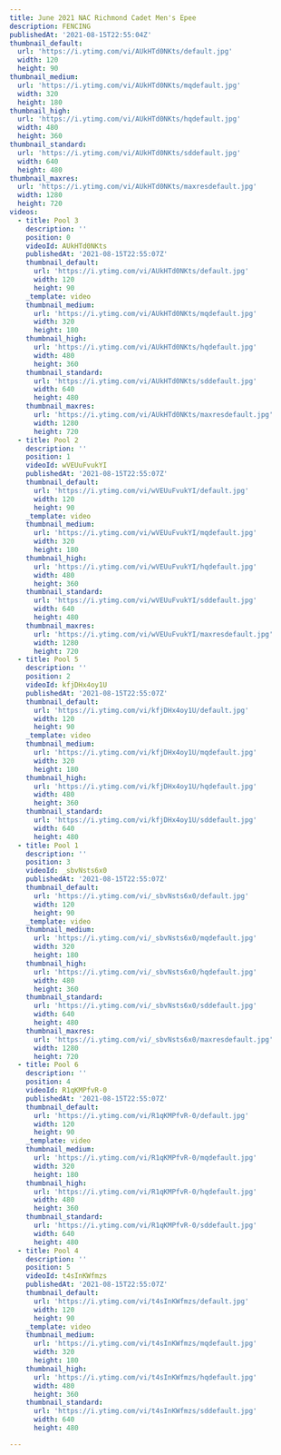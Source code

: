 ```yaml
---
title: June 2021 NAC Richmond Cadet Men's Epee
description: FENCING
publishedAt: '2021-08-15T22:55:04Z'
thumbnail_default:
  url: 'https://i.ytimg.com/vi/AUkHTd0NKts/default.jpg'
  width: 120
  height: 90
thumbnail_medium:
  url: 'https://i.ytimg.com/vi/AUkHTd0NKts/mqdefault.jpg'
  width: 320
  height: 180
thumbnail_high:
  url: 'https://i.ytimg.com/vi/AUkHTd0NKts/hqdefault.jpg'
  width: 480
  height: 360
thumbnail_standard:
  url: 'https://i.ytimg.com/vi/AUkHTd0NKts/sddefault.jpg'
  width: 640
  height: 480
thumbnail_maxres:
  url: 'https://i.ytimg.com/vi/AUkHTd0NKts/maxresdefault.jpg'
  width: 1280
  height: 720
videos:
  - title: Pool 3
    description: ''
    position: 0
    videoId: AUkHTd0NKts
    publishedAt: '2021-08-15T22:55:07Z'
    thumbnail_default:
      url: 'https://i.ytimg.com/vi/AUkHTd0NKts/default.jpg'
      width: 120
      height: 90
    _template: video
    thumbnail_medium:
      url: 'https://i.ytimg.com/vi/AUkHTd0NKts/mqdefault.jpg'
      width: 320
      height: 180
    thumbnail_high:
      url: 'https://i.ytimg.com/vi/AUkHTd0NKts/hqdefault.jpg'
      width: 480
      height: 360
    thumbnail_standard:
      url: 'https://i.ytimg.com/vi/AUkHTd0NKts/sddefault.jpg'
      width: 640
      height: 480
    thumbnail_maxres:
      url: 'https://i.ytimg.com/vi/AUkHTd0NKts/maxresdefault.jpg'
      width: 1280
      height: 720
  - title: Pool 2
    description: ''
    position: 1
    videoId: wVEUuFvukYI
    publishedAt: '2021-08-15T22:55:07Z'
    thumbnail_default:
      url: 'https://i.ytimg.com/vi/wVEUuFvukYI/default.jpg'
      width: 120
      height: 90
    _template: video
    thumbnail_medium:
      url: 'https://i.ytimg.com/vi/wVEUuFvukYI/mqdefault.jpg'
      width: 320
      height: 180
    thumbnail_high:
      url: 'https://i.ytimg.com/vi/wVEUuFvukYI/hqdefault.jpg'
      width: 480
      height: 360
    thumbnail_standard:
      url: 'https://i.ytimg.com/vi/wVEUuFvukYI/sddefault.jpg'
      width: 640
      height: 480
    thumbnail_maxres:
      url: 'https://i.ytimg.com/vi/wVEUuFvukYI/maxresdefault.jpg'
      width: 1280
      height: 720
  - title: Pool 5
    description: ''
    position: 2
    videoId: kfjDHx4oy1U
    publishedAt: '2021-08-15T22:55:07Z'
    thumbnail_default:
      url: 'https://i.ytimg.com/vi/kfjDHx4oy1U/default.jpg'
      width: 120
      height: 90
    _template: video
    thumbnail_medium:
      url: 'https://i.ytimg.com/vi/kfjDHx4oy1U/mqdefault.jpg'
      width: 320
      height: 180
    thumbnail_high:
      url: 'https://i.ytimg.com/vi/kfjDHx4oy1U/hqdefault.jpg'
      width: 480
      height: 360
    thumbnail_standard:
      url: 'https://i.ytimg.com/vi/kfjDHx4oy1U/sddefault.jpg'
      width: 640
      height: 480
  - title: Pool 1
    description: ''
    position: 3
    videoId: _sbvNsts6x0
    publishedAt: '2021-08-15T22:55:07Z'
    thumbnail_default:
      url: 'https://i.ytimg.com/vi/_sbvNsts6x0/default.jpg'
      width: 120
      height: 90
    _template: video
    thumbnail_medium:
      url: 'https://i.ytimg.com/vi/_sbvNsts6x0/mqdefault.jpg'
      width: 320
      height: 180
    thumbnail_high:
      url: 'https://i.ytimg.com/vi/_sbvNsts6x0/hqdefault.jpg'
      width: 480
      height: 360
    thumbnail_standard:
      url: 'https://i.ytimg.com/vi/_sbvNsts6x0/sddefault.jpg'
      width: 640
      height: 480
    thumbnail_maxres:
      url: 'https://i.ytimg.com/vi/_sbvNsts6x0/maxresdefault.jpg'
      width: 1280
      height: 720
  - title: Pool 6
    description: ''
    position: 4
    videoId: R1qKMPfvR-0
    publishedAt: '2021-08-15T22:55:07Z'
    thumbnail_default:
      url: 'https://i.ytimg.com/vi/R1qKMPfvR-0/default.jpg'
      width: 120
      height: 90
    _template: video
    thumbnail_medium:
      url: 'https://i.ytimg.com/vi/R1qKMPfvR-0/mqdefault.jpg'
      width: 320
      height: 180
    thumbnail_high:
      url: 'https://i.ytimg.com/vi/R1qKMPfvR-0/hqdefault.jpg'
      width: 480
      height: 360
    thumbnail_standard:
      url: 'https://i.ytimg.com/vi/R1qKMPfvR-0/sddefault.jpg'
      width: 640
      height: 480
  - title: Pool 4
    description: ''
    position: 5
    videoId: t4sInKWfmzs
    publishedAt: '2021-08-15T22:55:07Z'
    thumbnail_default:
      url: 'https://i.ytimg.com/vi/t4sInKWfmzs/default.jpg'
      width: 120
      height: 90
    _template: video
    thumbnail_medium:
      url: 'https://i.ytimg.com/vi/t4sInKWfmzs/mqdefault.jpg'
      width: 320
      height: 180
    thumbnail_high:
      url: 'https://i.ytimg.com/vi/t4sInKWfmzs/hqdefault.jpg'
      width: 480
      height: 360
    thumbnail_standard:
      url: 'https://i.ytimg.com/vi/t4sInKWfmzs/sddefault.jpg'
      width: 640
      height: 480

---
```

